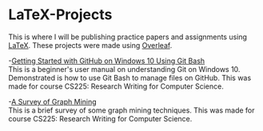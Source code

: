 # LaTeX-Projects
This is where I will be publishing practice papers and assignments using [LaTeX](https://www.latex-project.org/). These projects were made using [Overleaf](https://www.overleaf.com/).

-[Getting Started with GitHub on Windows 10 Using Git Bash](Getting-Started-with-GitHub-on-Windows-10-Using-Git-Bash/Getting_Started_with_GitHub_on_Windows_10_Using_Git_Bash.pdf) <br />
This is a beginner's user manual on understanding Git on Windows 10. Demonstrated is how to use Git Bash to manage files on GitHub. This was made for course CS225: Research Writing for Computer Science.

-[A Survey of Graph Mining](A-Survey-of-Graph-Mining/Survey-of-Graph-Mining.pdf) <br />
This is a brief survey of some graph mining techniques. This was made for course CS225: Research Writing for Computer Science.